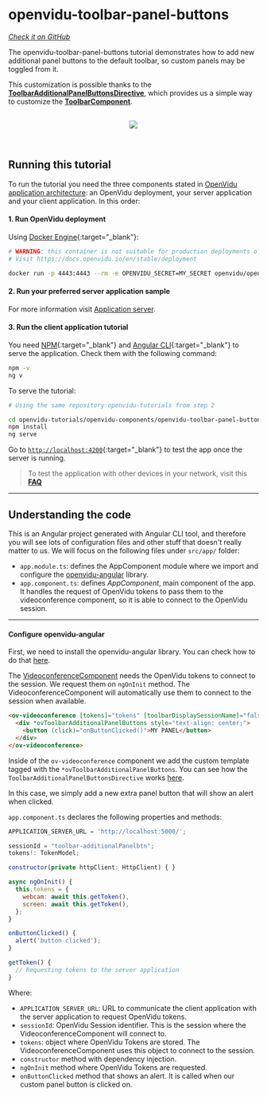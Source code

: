 # openvidu-toolbar-panel-buttons

<a href="https://github.com/OpenVidu/openvidu-tutorials/tree/master/openvidu-components/openvidu-toolbar-panel-buttons" target="_blank"><i class="icon ion-social-github"> Check it on GitHub</i></a>

The openvidu-toolbar-panel-buttons tutorial demonstrates how to add new additional panel buttons to the default toolbar, so custom panels may be toggled from it.

This customization is possible thanks to the [**ToolbarAdditionalPanelButtonsDirective**](api/openvidu-angular/directives/ToolbarAdditionalPanelButtonsDirective.html), which provides us a simple way to customize the [**ToolbarComponent**](api/openvidu-angular/components/ToolbarComponent.html).

<p align="center" style="margin-top: 30px">
  <img class="img-responsive" style="max-width: 80%" src="img/components/toolbar-panel-buttons.png">
</p>

<br>

## Running this tutorial

To run the tutorial you need the three components stated in [OpenVidu application architecture](developing-your-video-app/#openvidu-application-architecture): an OpenVidu deployment, your server application and your client application. In this order:

#### 1. Run OpenVidu deployment

Using [Docker Engine](https://docs.docker.com/engine/){:target="_blank"}:

```bash
# WARNING: this container is not suitable for production deployments of OpenVidu
# Visit https://docs.openvidu.io/en/stable/deployment

docker run -p 4443:4443 --rm -e OPENVIDU_SECRET=MY_SECRET openvidu/openvidu-dev:2.25.0
```

#### 2. Run your preferred server application sample

For more information visit [Application server](application-server/).

<div id="application-server-wrapper"></div>
<script src="js/load-common-template.js" data-pathToFile="server-application-samples.html" data-elementId="application-server-wrapper" data-runAnchorScript="false" data-useCurrentVersion="true"></script>

#### 3. Run the client application tutorial

You need [NPM](https://docs.npmjs.com/downloading-and-installing-node-js-and-npm){:target="_blank"} and [Angular CLI](https://angular.io/cli){:target="_blank"} to serve the application. Check them with the following command:

```bash
npm -v
ng v
```

To serve the tutorial:

```bash
# Using the same repository openvidu-tutorials from step 2

cd openvidu-tutorials/openvidu-components/openvidu-toolbar-panel-buttons
npm install
ng serve
```

Go to [`http://localhost:4200`](http://localhost:4200){:target="_blank"} to test the app once the server is running.

> To test the application with other devices in your network, visit this **[FAQ](troubleshooting/#3-test-applications-in-my-network-with-multiple-devices)**

---

## Understanding the code

This is an Angular project generated with Angular CLI tool, and therefore you will see lots of configuration files and other stuff that doesn't really matter to us. We will focus on the following files under `src/app/` folder:

- `app.module.ts`: defines the AppComponent module where we import and configure the [openvidu-angular](api/openvidu-angular/) library.
- `app.component.ts`: defines *AppComponent*, main component of the app. It handles the request of OpenVidu tokens to pass them to the videoconference component, so it is able to connect to the OpenVidu session.

---

#### Configure openvidu-angular

First, we need to install the openvidu-angular library. You can check how to do that [here](api/openvidu-angular/).

The [VideoconferenceComponent](api/openvidu-angular/components/VideoconferenceComponent.html) needs the OpenVidu tokens to connect to the session. We request them on `ngOnInit` method. The VideoconferenceComponent will automatically use them to connect to the session when available.

```html
<ov-videoconference [tokens]="tokens" [toolbarDisplaySessionName]="false">
  <div *ovToolbarAdditionalPanelButtons style="text-align: center;">
    <button (click)="onButtonClicked()">MY PANEL</button>
  </div>
</ov-videoconference>
```

Inside of the `ov-videoconference` component we add the custom template tagged with the `*ovToolbarAdditionalPanelButtons`. You can see how the `ToolbarAdditionalPanelButtonsDirective` works [here](api/openvidu-angular/directives/ToolbarAdditionalPanelButtonsDirective.html).

In this case, we simply add a new extra panel button that will show an alert when clicked.

`app.component.ts` declares the following properties and methods:

```javascript
APPLICATION_SERVER_URL = 'http://localhost:5000/';

sessionId = "toolbar-additionalPanelbtn";
tokens!: TokenModel;

constructor(private httpClient: HttpClient) { }

async ngOnInit() {
  this.tokens = {
    webcam: await this.getToken(),
    screen: await this.getToken(),
  };
}

onButtonClicked() {
  alert('button clicked');
}

getToken() {
  // Requesting tokens to the server application
}
```

Where:

- `APPLICATION_SERVER_URL`: URL to communicate the client application with the server application to request OpenVidu tokens.
- `sessionId`: OpenVidu Session identifier. This is the session where the VideoconferenceComponent will connect to.
- `tokens`: object where OpenVidu Tokens are stored. The VideoconferenceComponent uses this object to connect to the session.
- `constructor` method with dependency injection.
- `ngOnInit` method where OpenVidu Tokens are requested.
- `onButtonClicked` method that shows an alert. It is called when our custom panel button is clicked on.
